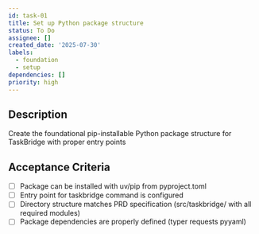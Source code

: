 ```yaml
---
id: task-01
title: Set up Python package structure
status: To Do
assignee: []
created_date: '2025-07-30'
labels:
  - foundation
  - setup
dependencies: []
priority: high
---
```


## Description

Create the foundational pip-installable Python package structure for TaskBridge with proper entry points

## Acceptance Criteria

- [ ] Package can be installed with uv/pip from pyproject.toml
- [ ] Entry point for taskbridge command is configured
- [ ] Directory structure matches PRD specification (src/taskbridge/ with all required modules)
- [ ] Package dependencies are properly defined (typer requests pyyaml)
